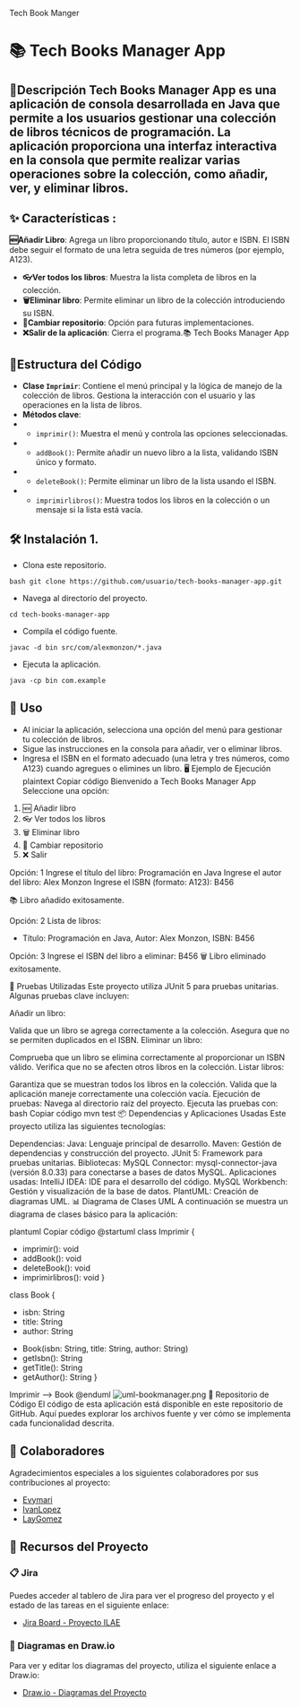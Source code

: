Tech Book Manger
# 📚 Tech Books Manager App
## 📄Descripción **Tech Books Manager App** es una aplicación de consola desarrollada en Java que permite a los usuarios gestionar una colección de libros técnicos de programación. La aplicación proporciona una interfaz interactiva en la consola que permite realizar varias operaciones sobre la colección, como añadir, ver, y eliminar libros.
## ✨ Características :
**🆕Añadir Libro**: Agrega un libro proporcionando título, autor e ISBN. El ISBN debe seguir el formato de una letra seguida de tres números (por ejemplo, A123). 
- **👓Ver todos los libros**: Muestra la lista completa de libros en la colección. 
- **🗑️Eliminar libro**: Permite eliminar un libro de la colección introduciendo su ISBN.
- **🔄Cambiar repositorio**: Opción para futuras implementaciones. 
- **❌Salir de la aplicación**: Cierra el programa.📚 Tech Books Manager App

## 📂Estructura del Código
- **Clase `Imprimir`**: Contiene el menú principal y la lógica de manejo de la colección de libros. Gestiona la interacción con el usuario y las operaciones en la lista de libros. 
- **Métodos clave**: 
- - `imprimir()`: Muestra el menú y controla las opciones seleccionadas. 
- - `addBook()`: Permite añadir un nuevo libro a la lista, validando ISBN único y formato. 
- - `deleteBook()`: Permite eliminar un libro de la lista usando el ISBN. 
- - `imprimirlibros()`: Muestra todos los libros en la colección o un mensaje si la lista está vacía. 

## 🛠️  Instalación 1. 
- Clona este repositorio. 

```bash git clone https://github.com/usuario/tech-books-manager-app.git```
- Navega al directorio del proyecto.

```cd tech-books-manager-app```

- Compila el código fuente.

 ```javac -d bin src/com/alexmonzon/*.java```
- Ejecuta la aplicación.

```java -cp bin com.example```

## 🚀 Uso

- Al iniciar la aplicación, selecciona una opción del menú para gestionar tu colección de libros.
- Sigue las instrucciones en la consola para añadir, ver o eliminar libros.
- Ingresa el ISBN en el formato adecuado (una letra y tres números, como A123) cuando agregues o elimines un libro.
  🖥️ Ejemplo de Ejecución
  plaintext
  Copiar código
  Bienvenido a Tech Books Manager App
  Seleccione una opción:
1. 🆕 Añadir libro
2. 👓 Ver todos los libros
3. 🗑️ Eliminar libro
4. 🔄 Cambiar repositorio
5. ❌ Salir

Opción: 1
Ingrese el título del libro: Programación en Java
Ingrese el autor del libro: Alex Monzon
Ingrese el ISBN (formato: A123): B456

📚 Libro añadido exitosamente.

Opción: 2
Lista de libros:
- Título: Programación en Java, Autor: Alex Monzon, ISBN: B456

Opción: 3
Ingrese el ISBN del libro a eliminar: B456
🗑️ Libro eliminado exitosamente.

🧪 Pruebas Utilizadas
Este proyecto utiliza JUnit 5 para pruebas unitarias. Algunas pruebas clave incluyen:

Añadir un libro:

Valida que un libro se agrega correctamente a la colección.
Asegura que no se permiten duplicados en el ISBN.
Eliminar un libro:

Comprueba que un libro se elimina correctamente al proporcionar un ISBN válido.
Verifica que no se afecten otros libros en la colección.
Listar libros:

Garantiza que se muestran todos los libros en la colección.
Valida que la aplicación maneje correctamente una colección vacía.
Ejecución de pruebas:
Navega al directorio raíz del proyecto.
Ejecuta las pruebas con:
bash
Copiar código
mvn test
📦 Dependencias y Aplicaciones Usadas
Este proyecto utiliza las siguientes tecnologías:

Dependencias:
Java: Lenguaje principal de desarrollo.
Maven: Gestión de dependencias y construcción del proyecto.
JUnit 5: Framework para pruebas unitarias.
Bibliotecas:
MySQL Connector: mysql-connector-java (versión 8.0.33) para conectarse a bases de datos MySQL.
Aplicaciones usadas:
IntelliJ IDEA: IDE para el desarrollo del código.
MySQL Workbench: Gestión y visualización de la base de datos.
PlantUML: Creación de diagramas UML.
📊 Diagrama de Clases UML
A continuación se muestra un diagrama de clases básico para la aplicación:

plantuml
Copiar código
@startuml
class Imprimir {
+ imprimir(): void
+ addBook(): void
+ deleteBook(): void
+ imprimirlibros(): void
  }

class Book {
- isbn: String
- title: String
- author: String
+ Book(isbn: String, title: String, author: String)
+ getIsbn(): String
+ getTitle(): String
+ getAuthor(): String
  }

Imprimir --> Book
@enduml
![uml-bookmanager.png](uml-bookmanager.png)
📌 Repositorio de Código
El código de esta aplicación está disponible en este repositorio de GitHub. Aquí puedes explorar los archivos fuente y ver cómo se implementa cada funcionalidad descrita.



## 🤝 Colaboradores

Agradecimientos especiales a los siguientes colaboradores por sus contribuciones al proyecto:


- [Evymari](https://github.com/evymari)
- [IvanLopez](https://github.com/IvanLopez-Source)
- [LayGomez](https://github.com/LayGomez)

## 🔗 Recursos del Proyecto

### 📋 Jira
Puedes acceder al tablero de Jira para ver el progreso del proyecto y el estado de las tareas en el siguiente enlace:
- [Jira Board - Proyecto ILAE](https://doingtechthings.atlassian.net/jira/software/projects/ILAE/boards/2)

### 📝 Diagramas en Draw.io
Para ver y editar los diagramas del proyecto, utiliza el siguiente enlace a Draw.io:
- [Draw.io - Diagramas del Proyecto](https://drive.google.com/file/d/1uBBDb_S9NP8q_nvbcwhBTsAeaM8q8FOD/view?usp=sharing )
